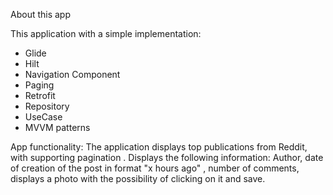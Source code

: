 About this app

This application with a simple implementation:

- Glide
- Hilt
- Navigation Component
- Paging
- Retrofit
- Repository
- UseCase
- MVVM patterns

App functionality:
 The application displays top publications from Reddit, with supporting pagination .
 Displays the following information: Author, date of creation of the post in format "x hours ago" ,
number of comments, displays a photo with the possibility of clicking on it and save.

